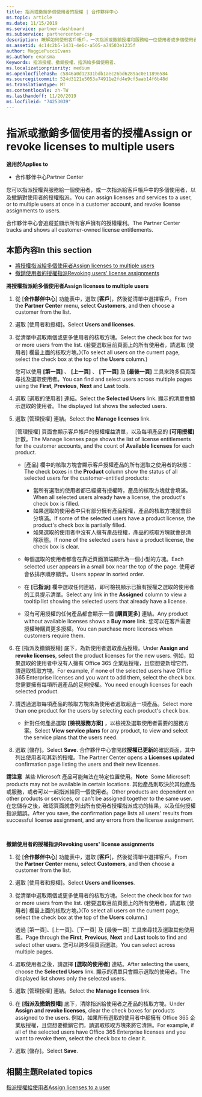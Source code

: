 ```yaml
---
title: 指派或撤銷多個使用者的授權 | 合作夥伴中心
ms.topic: article
ms.date: 11/15/2019
ms.service: partner-dashboard
ms.subservice: partnercenter-csp
description: 瞭解如何使用客戶帳戶，一次指派或撤銷授權和服務給一位使用者或多個使用者。
ms.assetid: 4c14c2b5-1431-4e6c-a505-a74503e1235f
author: MaggiePucciEvans
ms.author: evansma
Keywords: 指派授權、撤銷授權、指派給多個使用者、
ms.localizationpriority: medium
ms.openlocfilehash: c5846a0d12331bdb1aec26bd6289ac0e11896584
ms.sourcegitcommit: 524d3121e5053a74911e2fd4e9cf5aab14f6b48d
ms.translationtype: MT
ms.contentlocale: zh-TW
ms.lasthandoff: 11/20/2019
ms.locfileid: "74253039"
---
```

# <a name="assign-or-revoke-licenses-to-multiple-users"></a><span data-ttu-id="1b59c-104">指派或撤銷多個使用者的授權</span><span class="sxs-lookup"><span data-stu-id="1b59c-104">Assign or revoke licenses to multiple users</span></span>

<span data-ttu-id="1b59c-105">**適用於**</span><span class="sxs-lookup"><span data-stu-id="1b59c-105">**Applies to**</span></span>

-  <span data-ttu-id="1b59c-106">合作夥伴中心</span><span class="sxs-lookup"><span data-stu-id="1b59c-106">Partner Center</span></span>

<span data-ttu-id="1b59c-107">您可以指派授權與服務給一個使用者，或一次指派給客戶帳戶中的多個使用者，以及撤銷對使用者的授權指派。</span><span class="sxs-lookup"><span data-stu-id="1b59c-107">You can assign licenses and services to a user, or to multiple users at once in a customer account, and revoke license assignments to users.</span></span>

<span data-ttu-id="1b59c-108">合作夥伴中心會追蹤並顯示所有客戶擁有的授權權利。</span><span class="sxs-lookup"><span data-stu-id="1b59c-108">The Partner Center tracks and shows all customer-owned license entitlements.</span></span>

## <a name="in-this-section"></a><span data-ttu-id="1b59c-109">本節內容</span><span class="sxs-lookup"><span data-stu-id="1b59c-109">In this section</span></span>


-   [<span data-ttu-id="1b59c-110">將授權指派給多個使用者</span><span class="sxs-lookup"><span data-stu-id="1b59c-110">Assign licenses to multiple users</span></span>](#assign-licenses-to-groups)
-   [<span data-ttu-id="1b59c-111">撤銷使用者的授權指派</span><span class="sxs-lookup"><span data-stu-id="1b59c-111">Revoking users' license assignments</span></span>](#revoking-licenses)

<a href="" id="assign-licenses-to-groups"></a>
<span data-ttu-id="1b59c-112">**將授權指派給多個使用者**</span><span class="sxs-lookup"><span data-stu-id="1b59c-112">**Assign licenses to multiple users**</span></span>

1.  <span data-ttu-id="1b59c-113">從 [**合作夥伴中心**] 功能表中，選取 [**客戶**]，然後從清單中選擇客戶。</span><span class="sxs-lookup"><span data-stu-id="1b59c-113">From the **Partner Center** menu, select **Customers**, and then choose a customer from the list.</span></span>
2.  <span data-ttu-id="1b59c-114">選取 \[使用者和授權\]。</span><span class="sxs-lookup"><span data-stu-id="1b59c-114">Select **Users and licenses**.</span></span>
3.  <span data-ttu-id="1b59c-115">從清單中選取兩個或更多使用者的核取方塊。</span><span class="sxs-lookup"><span data-stu-id="1b59c-115">Select the check box for two or more users from the list.</span></span> <span data-ttu-id="1b59c-116">(若要選取目前頁面上的所有使用者，請選取 \[使用者\] 欄最上面的核取方塊。)</span><span class="sxs-lookup"><span data-stu-id="1b59c-116">(To select all users on the current page, select the check box at the top of the **Users** column.)</span></span>

    <span data-ttu-id="1b59c-117">您可以使用 **\[第一頁\]** 、 **\[上一頁\]** 、 **\[下一頁\]** 及 **\[最後一頁\]** 工具來跨多個頁面尋找及選取使用者。</span><span class="sxs-lookup"><span data-stu-id="1b59c-117">You can find and select users across multiple pages using the **First**, **Previous**, **Next** and **Last** tools.</span></span>

4.  <span data-ttu-id="1b59c-118">選取 \[選取的使用者\] 連結。</span><span class="sxs-lookup"><span data-stu-id="1b59c-118">Select the **Selected Users** link.</span></span> <span data-ttu-id="1b59c-119">顯示的清單會顯示選取的使用者。</span><span class="sxs-lookup"><span data-stu-id="1b59c-119">The displayed list shows the selected users.</span></span>
5.  <span data-ttu-id="1b59c-120">選取 \[管理授權\] 連結。</span><span class="sxs-lookup"><span data-stu-id="1b59c-120">Select the **Manage licenses** link.</span></span>

    <span data-ttu-id="1b59c-121">\[管理授權\] 頁面會顯示客戶帳戶的授權權益清單，以及每項產品的 **\[可用授權\]** 計數。</span><span class="sxs-lookup"><span data-stu-id="1b59c-121">The Manage licenses page shows the list of license entitlements for the customer accounts, and the count of **Available licenses** for each product.</span></span>

    -   <span data-ttu-id="1b59c-122">\[產品\] 欄中的核取方塊會顯示客戶授權產品的所有選取之使用者的狀態：</span><span class="sxs-lookup"><span data-stu-id="1b59c-122">The check boxes in the **Product** column show the status of all selected users for the customer-entitled products:</span></span>

        -   <span data-ttu-id="1b59c-123">當所有選取的使用者都已經擁有授權時，產品的核取方塊就會填滿。</span><span class="sxs-lookup"><span data-stu-id="1b59c-123">When all selected users already have a license, the product's check box is filled.</span></span>
        -   <span data-ttu-id="1b59c-124">如果選取的使用者中只有部分擁有產品授權，產品的核取方塊就會部分填滿。</span><span class="sxs-lookup"><span data-stu-id="1b59c-124">If some of the selected users have a product license, the product's check box is partially filled.</span></span>
        -   <span data-ttu-id="1b59c-125">如果選取的使用者中沒有人擁有產品授權，產品的核取方塊就會是清除狀態。</span><span class="sxs-lookup"><span data-stu-id="1b59c-125">If none of the selected users have a product license, the check box is clear.</span></span>
    -   <span data-ttu-id="1b59c-126">每個選取的使用者都會在靠近頁面頂端顯示為一個小型的方塊。</span><span class="sxs-lookup"><span data-stu-id="1b59c-126">Each selected user appears in a small box near the top of the page.</span></span> <span data-ttu-id="1b59c-127">使用者會依排序順序顯示。</span><span class="sxs-lookup"><span data-stu-id="1b59c-127">Users appear in sorted order.</span></span>

    -   <span data-ttu-id="1b59c-128">在 **\[已指派\]** 欄中選取任何連結，即可檢視顯示已擁有授權之選取的使用者的工具提示清單。</span><span class="sxs-lookup"><span data-stu-id="1b59c-128">Select any link in the **Assigned** column to view a tooltip list showing the selected users that already have a license.</span></span>

    -   <span data-ttu-id="1b59c-129">沒有可用授權的任何產品都會顯示一個 **\[購買更多\]** 連結。</span><span class="sxs-lookup"><span data-stu-id="1b59c-129">Any product without available licenses shows a **Buy more** link.</span></span> <span data-ttu-id="1b59c-130">您可以在客戶需要授權時購買更多授權。</span><span class="sxs-lookup"><span data-stu-id="1b59c-130">You can purchase more licenses when customers require them.</span></span>

6.  <span data-ttu-id="1b59c-131">在 \[指派及撤銷授權\] 底下，為新使用者選取產品授權。</span><span class="sxs-lookup"><span data-stu-id="1b59c-131">Under **Assign and revoke licenses**, select the product licenses for the new users.</span></span> <span data-ttu-id="1b59c-132">例如，如果選取的使用者中沒有人擁有 Office 365 企業版授權，且您想要新增它們，請選取核取方塊。</span><span class="sxs-lookup"><span data-stu-id="1b59c-132">For example, if none of the selected users have Office 365 Enterprise licenses and you want to add them, select the check box.</span></span> <span data-ttu-id="1b59c-133">您需要擁有每項所選產品的足夠授權。</span><span class="sxs-lookup"><span data-stu-id="1b59c-133">You need enough licenses for each selected product.</span></span>
7.  <span data-ttu-id="1b59c-134">請透過選取每項產品的核取方塊來為使用者選取超過一項產品。</span><span class="sxs-lookup"><span data-stu-id="1b59c-134">Select more than one product for the users by selecting each product's check box.</span></span>
    -   <span data-ttu-id="1b59c-135">針對任何產品選取 **\[檢視服務方案\]** ，以檢視及選取使用者需要的服務方案。</span><span class="sxs-lookup"><span data-stu-id="1b59c-135">Select **View service plans** for any product, to view and select the service plans that the users need.</span></span>

8.  <span data-ttu-id="1b59c-136">選取 \[儲存\]。</span><span class="sxs-lookup"><span data-stu-id="1b59c-136">Select **Save**.</span></span> <span data-ttu-id="1b59c-137">合作夥伴中心會開啟**授權已更新**的確認頁面，其中列出使用者和其新的授權。</span><span class="sxs-lookup"><span data-stu-id="1b59c-137">The Partner Center opens a **Licenses updated** confirmation page listing the users and their new licenses.</span></span>

<span data-ttu-id="1b59c-138">**請注意**  某些 Microsoft 產品可能無法在特定位置使用。</span><span class="sxs-lookup"><span data-stu-id="1b59c-138">**Note**  Some Microsoft products may not be available in certain locations.</span></span> <span data-ttu-id="1b59c-139">其他產品則取決於其他產品或服務，或者可以一起指派給同一個使用者。</span><span class="sxs-lookup"><span data-stu-id="1b59c-139">Other products are dependent on other products or services, or can't be assigned together to the same user.</span></span> <span data-ttu-id="1b59c-140">在您儲存之後，確認頁面就會列出所有使用者授權指派成功的結果，以及任何授權指派錯誤。</span><span class="sxs-lookup"><span data-stu-id="1b59c-140">After you save, the confirmation page lists all users' results from successful license assignment, and any errors from the license assignment.</span></span>

 

<a href="" id="revoking-licenses"></a>
<span data-ttu-id="1b59c-141">**撤銷使用者的授權指派**</span><span class="sxs-lookup"><span data-stu-id="1b59c-141">**Revoking users' license assignments**</span></span>

1.  <span data-ttu-id="1b59c-142">從 [**合作夥伴中心**] 功能表中，選取 [**客戶**]，然後從清單中選擇客戶。</span><span class="sxs-lookup"><span data-stu-id="1b59c-142">From the **Partner Center** menu, select **Customers**, and then choose a customer from the list.</span></span>
2.  <span data-ttu-id="1b59c-143">選取 \[使用者和授權\]。</span><span class="sxs-lookup"><span data-stu-id="1b59c-143">Select **Users and licenses**.</span></span>
3.  <span data-ttu-id="1b59c-144">從清單中選取兩個或更多使用者的核取方塊。</span><span class="sxs-lookup"><span data-stu-id="1b59c-144">Select the check box for two or more users from the list.</span></span> <span data-ttu-id="1b59c-145">(若要選取目前頁面上的所有使用者，請選取 \[使用者\] 欄最上面的核取方塊。)</span><span class="sxs-lookup"><span data-stu-id="1b59c-145">(To select all users on the current page, select the check box at the top of the **Users** column.)</span></span>

    <span data-ttu-id="1b59c-146">透過 \[第一頁\]、\[上一頁\]、\[下一頁\] 及 \[最後一頁\] 工具來尋找及選取其他使用者。</span><span class="sxs-lookup"><span data-stu-id="1b59c-146">Page through the **First**, **Previous**, **Next** and **Last** tools to find and select other users.</span></span> <span data-ttu-id="1b59c-147">您可以跨多個頁面選取。</span><span class="sxs-lookup"><span data-stu-id="1b59c-147">You can select across multiple pages.</span></span>

4.  <span data-ttu-id="1b59c-148">選取使用者之後，請選擇 **\[選取的使用者\]** 連結。</span><span class="sxs-lookup"><span data-stu-id="1b59c-148">After selecting the users, choose the **Selected Users** link.</span></span> <span data-ttu-id="1b59c-149">顯示的清單只會顯示選取的使用者。</span><span class="sxs-lookup"><span data-stu-id="1b59c-149">The displayed list shows only the selected users.</span></span>
5.  <span data-ttu-id="1b59c-150">選取 \[管理授權\] 連結。</span><span class="sxs-lookup"><span data-stu-id="1b59c-150">Select the **Manage licenses** link.</span></span>
6.  <span data-ttu-id="1b59c-151">在 **\[指派及撤銷授權\]** 底下，清除指派給使用者之產品的核取方塊。</span><span class="sxs-lookup"><span data-stu-id="1b59c-151">Under **Assign and revoke licenses**, clear the check boxes for products assigned to the users.</span></span> <span data-ttu-id="1b59c-152">例如，如果所有選取的使用者中都擁有 Office 365 企業版授權，且您想要撤銷它們，請選取核取方塊來將它清除。</span><span class="sxs-lookup"><span data-stu-id="1b59c-152">For example, if all of the selected users have Office 365 Enterprise licenses and you want to revoke them, select the check box to clear it.</span></span>
7.  <span data-ttu-id="1b59c-153">選取 \[儲存\]。</span><span class="sxs-lookup"><span data-stu-id="1b59c-153">Select **Save**.</span></span>

## <a name="related-topics"></a><span data-ttu-id="1b59c-154">相關主題</span><span class="sxs-lookup"><span data-stu-id="1b59c-154">Related topics</span></span>


[<span data-ttu-id="1b59c-155">指派授權給使用者</span><span class="sxs-lookup"><span data-stu-id="1b59c-155">Assign licenses to a user</span></span>](assign-licenses-to-users.md)

 

 



